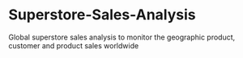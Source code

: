 # Superstore-Sales-Analysis
Global superstore sales analysis to monitor the geographic product, customer and product sales worldwide
